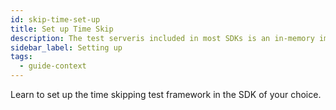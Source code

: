 ```yaml
---
id: skip-time-set-up
title: Set up Time Skip
description: The test serveris included in most SDKs is an in-memory implementation of Temporal Server that supports skipping time.
sidebar_label: Setting up
tags:
  - guide-context
---
```


Learn to set up the time skipping test framework in the SDK of your choice.
